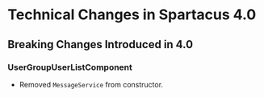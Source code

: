 # Technical Changes in Spartacus 4.0

## Breaking Changes Introduced in 4.0

### UserGroupUserListComponent
- Removed `MessageService` from constructor.
